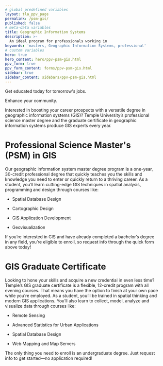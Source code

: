 ```yaml
---
# global predefined variables
layout: tla_ppv_page
permalink: /psm-gis/
published: false
# meta-data variables
title: Geographic Information Systems
description: >-
  An ideal program for professionals working in
keywords: 'masters, Geographic Information Systems, professional'  
# custom variables
hero: true
hero_content: hero/ppv-psm-gis.html
ppv_form: true
ppv_form_content: forms/ppv-psm-gis.html
sidebar: true
sidebar_content: sidebars/ppv-psm-gis.html
---
```

Get educated today for tomorrow's jobs.

Enhance your community.

Interested in boosting your career prospects with a versatile degree in geographic information systems (GIS)? Temple University’s professional science master degree and the graduate certificate in geographic information systems produce GIS experts every year.

# Professional Science Master's (PSM) in GIS

Our geographic information system master degree program is a one-year, 30-credit professional degree that quickly teaches you the skills and knowledge you need to enter or quickly return to a thriving career. As a student, you’ll learn cutting-edge GIS techniques in spatial analysis, programming and design through courses like:

+ Spatial Database Design

+ Cartographic Design

+ GIS Application Development

+ Geovisualization

If you’re interested in GIS and have already completed a bachelor’s degree in any field, you’re eligible to enroll, so request info through the quick form above today!

# GIS Graduate Certificate

Looking to hone your skills and acquire a new credential in even less time? Temple’s GIS graduate certificate is a flexible, 12-credit program with all evening courses. That means you have the option to finish at your own pace while you’re employed. As a student, you’ll be trained in spatial thinking and modern GIS applications. You’ll also learn to collect, model, analyze and visualize data through courses like:

+ Remote Sensing

+ Advanced Statistics for Urban Applications

+ Spatial Database Design

+ Web Mapping and Map Servers

The only thing you need to enroll is an undergraduate degree. Just request info to get started—no application required!
